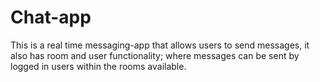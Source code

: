 # Chat-app
This is a real time messaging-app that allows users to send messages, it also has room and user functionality; where messages can be sent by logged in users within the rooms available.
